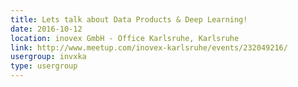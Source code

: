 ```yaml
---
title: Lets talk about Data Products & Deep Learning!
date: 2016-10-12
location: inovex GmbH - Office Karlsruhe, Karlsruhe
link: http://www.meetup.com/inovex-karlsruhe/events/232049216/
usergroup: invxka
type: usergroup
---
```

